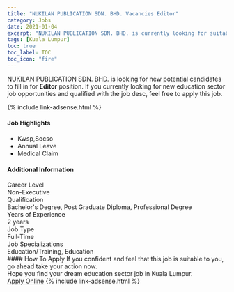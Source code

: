 ```yaml
---
title: "NUKILAN PUBLICATION SDN. BHD. Vacancies Editor" 
category: Jobs 
date: 2021-01-04 
excerpt: "NUKILAN PUBLICATION SDN. BHD. is currently looking for suitable person to fill in the Editor which positioned at Kuala Lumpur" 
tags: [Kuala Lumpur] 
toc: true 
toc_label: TOC 
toc_icon: "fire" 
--- 
```


<p>NUKILAN PUBLICATION SDN. BHD. is looking for new potential candidates to fill in for <b>Editor</b> position. If you currently looking for new education sector job opportunities and qualified with the job desc, feel free to apply this job.
</p>{% include link-adsense.html %} 
 <div><div><div><h4>Job Highlights</h4></div></div><div><ul><li><div><div><div><div></div></div></div><div><span>Kwsp,Socso</span></div></div></li><li><div><div><div><div></div></div></div><div><span>Annual Leave</span></div></div></li><li><div><div><div><div></div></div></div><div><span>Medical Claim</span></div></div></li></ul></div></div> 
<div><div><div><h4>Additional Information</h4></div></div><div><div><div><div><div><div><div><div><span>Career Level</span></div></div><div><span>Non-Executive</span></div></div></div></div><div><div><div><div><div><span>Qualification</span></div></div><div><span>Bachelor's Degree, Post Graduate Diploma, Professional Degree</span></div></div></div></div><div><div><div><div><div><span>Years of Experience</span></div></div><div><span>2 years</span></div></div></div></div><div><div><div><div><div><span>Job Type</span></div></div><div><span>Full-Time</span></div></div></div></div><div><div><div><div><div><span>Job Specializations</span></div></div><div><span>Education/Training, Education</span></div></div></div></div></div></div></div></div> 
#### How To Apply 
If you confident and feel that this job is suitable to you, go ahead take your action now. <br/> 
Hope you find your dream education sector job in Kuala Lumpur. <br/> 
<a href="https://www.jobstreet.com.my/en/job/editor-4453464?jobId=jobstreet-my-job-4453464&sectionRank=28&token=0~20250703-a705-41d5-bd26-fa7a6e211db0&fr=SRP%20View%20In%20New%20Ta" class="btn btn--info" target="_blank" rel="nofollow noopenner">Apply Online</a> 
{% include link-adsense.html %} 